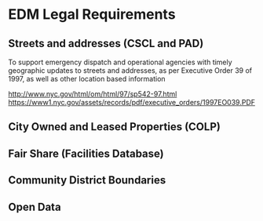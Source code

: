 # **EDM Legal Requirements**

## Streets and addresses (CSCL and PAD)
To support emergency dispatch and operational agencies with timely geographic updates to streets and addresses, as per Executive Order 39 of 1997, as well as other location based information

http://www.nyc.gov/html/om/html/97/sp542-97.html
https://www1.nyc.gov/assets/records/pdf/executive_orders/1997EO039.PDF

## City Owned and Leased Properties (COLP)

## Fair Share (Facilities Database)

## Community District Boundaries

## Open Data
